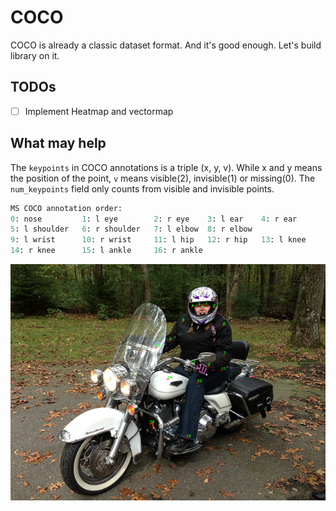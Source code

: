 # COCO

COCO is already a classic dataset format. And it's good enough. Let's build library on it.


## TODOs
+ [ ] Implement Heatmap and vectormap


## What may help
The `keypoints` in COCO annotations is a triple (x, y, v). While x and y means the position of the point, `v` means visible(2), invisible(1) or missing(0). The `num_keypoints` field only counts from visible and invisible points.

```py
MS COCO annotation order:
0: nose         1: l eye        2: r eye    3: l ear    4: r ear
5: l shoulder   6: r shoulder   7: l elbow  8: r elbow
9: l wrist      10: r wrist     11: l hip   12: r hip   13: l knee
14: r knee      15: l ankle     16: r ankle
```
![](./graphs/coco-keypoint.png)